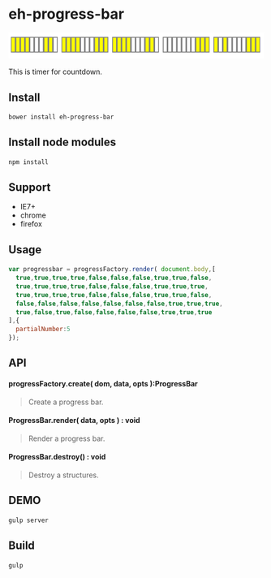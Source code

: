 eh-progress-bar
===================================

![demo image](/images/progressbar.png)

This is timer for countdown.

## Install

```bash
bower install eh-progress-bar
```

## Install node modules

```bash
npm install
```

## Support

* IE7+
* chrome
* firefox

## Usage

```js
var progressbar = progressFactory.render( document.body,[
  true,true,true,true,false,false,false,true,true,false,
  true,true,true,true,false,false,false,true,true,true,
  true,true,true,true,false,false,false,true,true,false,
  false,false,false,false,false,false,false,true,true,true,
  true,false,true,false,false,false,false,true,true,true
],{
  partialNumber:5
});
```

## API

#### progressFactory.create( dom, data, opts ):ProgressBar
> Create a progress bar.

#### ProgressBar.render( data, opts ) : void
> Render a progress bar.

#### ProgressBar.destroy() : void
> Destroy a structures.

## DEMO

```bash
gulp server
```

## Build

```bash
gulp
```

